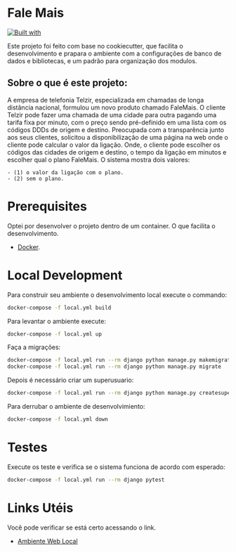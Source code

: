 # Fale Mais

[![Built with](https://img.shields.io/badge/Built_with-Cookiecutter_Django_Rest-F7B633.svg)](https://github.com/agconti/cookiecutter-django-rest)

Este projeto foi feito com base no cookiecutter, que facilita o desenvolvimento e prapara o ambiente com a configurações de banco de dados e bibliotecas, e um padrão para organização dos modulos.

## Sobre o que é este projeto:

A empresa de telefonia Telzir, especializada em chamadas de longa distância nacional, formulou um novo produto chamado FaleMais.
O cliente Telzir pode fazer uma chamada de uma cidade para outra pagando uma
tarifa fixa por minuto, com o preço sendo pré-definido em uma lista com os códigos DDDs de
origem e destino.
Preocupada com a transparência junto aos seus clientes, solicitou a disponibilização de uma
página na web onde o cliente pode calcular o valor da ligação.
Onde, o cliente pode escolher os códigos das cidades de origem e destino, o tempo da ligação em minutos e escolher qual o plano FaleMais. O sistema mostra dois valores:

    - (1) o valor da ligação com o plano.
    - (2) sem o plano.

# Prerequisites

Optei por desenvolver o projeto dentro de um container. O que facilita o desenvolvimento.

- [Docker](http://cookiecutter-django.readthedocs.io/en/latest/deployment-with-docker.html).

# Local Development

Para construir seu ambiente o desenvolvimento local execute o commando:
```bash
docker-compose -f local.yml build
```

Para levantar o ambiente execute:
```bash
docker-compose -f local.yml up
```

Faça a migrações:
```bash
docker-compose -f local.yml run --rm django python manage.py makemigrations
docker-compose -f local.yml run --rm django python manage.py migrate
```


Depois é necessário criar um superusuario:
```bash
docker-compose -f local.yml run --rm django python manage.py createsuperuser
```

Para derrubar o ambiente de desenvolvimiento:
```bash
docker-compose -f local.yml down
```

# Testes

Execute os teste e verifica se o sistema funciona de acordo com esperado:

```bash
docker-compose -f local.yml run --rm django pytest
```

# Links Utéis

Você pode verificar se está certo acessando o link.
- [Ambiente Web Local](http://127.0.0.1:8000/)
